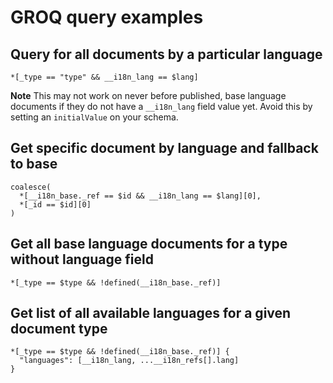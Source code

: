 # GROQ query examples

## Query for all documents by a particular language

```
*[_type == "type" && __i18n_lang == $lang]
```

**Note** This may not work on never before published, base language documents if they do not have a `__i18n_lang` field value yet. Avoid this by setting an `initialValue` on your schema.

## Get specific document by language and fallback to base

```
coalesce(
  *[__i18n_base._ref == $id && __i18n_lang == $lang][0],
  *[_id == $id][0]
)
```

## Get all base language documents for a type without language field

```
*[_type == $type && !defined(__i18n_base._ref)]
```

## Get list of all available languages for a given document type

```
*[_type == $type && !defined(__i18n_base._ref)] {
  "languages": [__i18n_lang, ...__i18n_refs[].lang]
}
```
